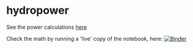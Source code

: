 # hydropower

See the power calculations [here](https://github.com/p-v-o-s/hydropower/blob/master/power.ipynb)

Check the math by running a 'live' copy of the notebook, here: [![Binder](http://mybinder.org/badge.svg)](http://mybinder.org/repo/p-v-o-s/hydropower)

